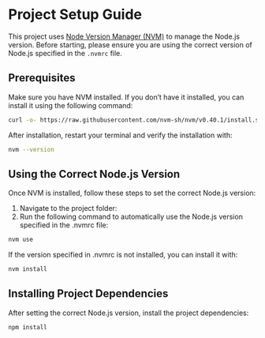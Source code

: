 # Project Setup Guide

This project uses [Node Version Manager (NVM)](https://github.com/nvm-sh/nvm) to manage the Node.js version. Before starting, please ensure you are using the correct version of Node.js specified in the `.nvmrc` file.

## Prerequisites

Make sure you have NVM installed. If you don’t have it installed, you can install it using the following command:

```bash
curl -o- https://raw.githubusercontent.com/nvm-sh/nvm/v0.40.1/install.sh | bash
```

After installation, restart your terminal and verify the installation with:

```bash
nvm --version
```

## Using the Correct Node.js Version

Once NVM is installed, follow these steps to set the correct Node.js version:

1. Navigate to the project folder:
2. Run the following command to automatically use the Node.js version specified in the .nvmrc file:

```bash
nvm use
```

If the version specified in .nvmrc is not installed, you can install it with:

```bash
nvm install
```

## Installing Project Dependencies

After setting the correct Node.js version, install the project dependencies:

```bash
npm install
```
